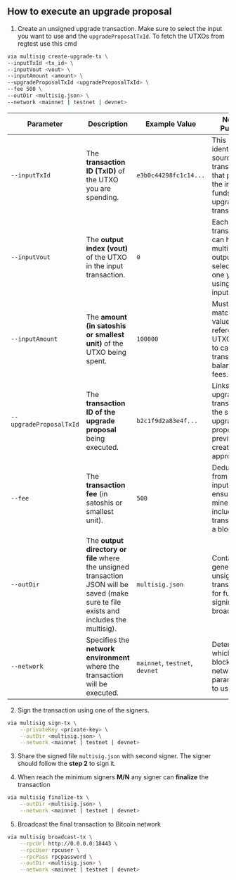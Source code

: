 ## How to execute an upgrade proposal

1. Create an unsigned upgrade transaction. Make sure to select the input you want to use and the `upgradeProposalTxId`.
   To fetch the UTXOs from regtest use this cmd


```sh
via multisig create-upgrade-tx \
--inputTxId <tx_id> \
--inputVout <vout> \
--inputAmount <amount> \
--upgradeProposalTxId <upgradeProposalTxId> \
--fee 500 \
--outDir <multisig.json> \
--network <mainnet | testnet | devnet>
```

| **Parameter**           | **Description**                                                                     | **Example Value**              | **Notes / Purpose**                                                                                  |
| ----------------------- | ----------------------------------------------------------------------------------- | ------------------------------ | ---------------------------------------------------------------------------------------------------- |
| `--inputTxId`           | The **transaction ID (TxID)** of the UTXO you are spending.                         | `e3b0c44298fc1c14...`          | This identifies the source transaction that provides the input funds for the upgrade transaction.    |
| `--inputVout`           | The **output index (vout)** of the UTXO in the input transaction.                   | `0`                            | Each transaction can have multiple outputs; this selects which one you’re using as input.            |
| `--inputAmount`         | The **amount (in satoshis or smallest unit)** of the UTXO being spent.              | `100000`                       | Must exactly match the value of the referenced UTXO; used to calculate transaction balance and fees. |
| `--upgradeProposalTxId` | The **transaction ID of the upgrade proposal** being executed.                      | `b2c1f9d2a83e4f...`            | Links this upgrade transaction to the specific upgrade proposal previously created and approved.     |
| `--fee`                 | The **transaction fee** (in satoshis or smallest unit).                             | `500`                          | Deducted from the total input amount; ensures miners include the transaction in a block.             |
| `--outDir`              | The **output directory or file** where the unsigned transaction JSON will be saved (make sure te file exists and includes the multisig). | `multisig.json`                | Contains the generated unsigned transaction for further signing and broadcasting.                   |
| `--network`             | Specifies the **network environment** where the transaction will be executed.       | `mainnet`, `testnet`, `devnet` | Determines which blockchain network parameters to use.              |

2. Sign the transaction using one of the signers.

```sh
via multisig sign-tx \
    --privateKey <private-key> \
    --outDir <multisig.json> \
    --network <mainnet | testnet | devnet>
```

3. Share the signed file `multisig.json` with second signer. The signer should follow the **step 2** to sign it.

4. When reach the minimum signers **M/N** any signer can **finalize** the transaction

```sh
via multisig finalize-tx \
    --outDir <multisig.json> \
    --network <mainnet | testnet | devnet>
```

5. Broadcast the final transaction to Bitcoin network

```sh
via multisig broadcast-tx \
    --rpcUrl http://0.0.0.0:18443 \
    --rpcUser rpcuser \
    --rpcPass rpcpassword \
    --outDir <multisig.json> \
    --network <mainnet | testnet | devnet>
```

 
